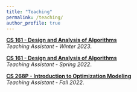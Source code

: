 ```yaml
---
title: "Teaching"
permalink: /teaching/
author_profile: true
---
```


<b>[CS 161 - Design and Analysis of Algorithms](https://www.ics.uci.edu/~mikes/)</b> <br> 
<i>Teaching Assistant - Winter 2023</i>.
<br>

<b>[CS 161 - Design and Analysis of Algorithms](https://panageas.github.io/algo2022/)</b> <br> 
<i>Teaching Assistant - Spring 2022</i>.
<br>

<b>[CS 268P - Introduction to Optimization Modeling](https://catalogue.uci.edu/allcourses/compsci/)</b> <br>
<i>Teaching Assistant - Fall 2022</i>.
<br>

